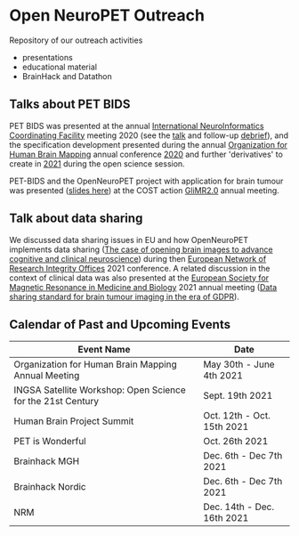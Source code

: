 # Open NeuroPET Outreach

Repository of our outreach activities
- presentations
- educational material
- BrainHack and Datathon

## Talks about PET BIDS

PET BIDS was presented at the annual [International NeuroInformatics Coordinating Facility](https://www.incf.org/about-incf) meeting 2020 (see the [talk](https://drive.google.com/file/d/1dl_crraH6LQ-LyrrWOPEg2Cx5M7fpdMR/view?usp=sharing) and follow-up [debrief](https://www.youtube.com/watch?v=S-S0bCYimq0)), and the specification development presented during the annual [Organization for Human Brain Mapping](https://www.humanbrainmapping.org/) annual conference [2020](https://www.youtube.com/watch?v=PaTeKKxKzrw) and further 'derivatives' to create in [2021](https://www.youtube.com/watch?v=2ThzGy40Iig) during the open science session.

PET-BIDS and the OpenNeuroPET project with application for brain tumour was presented ([slides here](https://doi.org/10.6084/m9.figshare.16652794.v1)) at the COST action [GliMR2.0](https://glimr.eu/) annual meeting.

## Talk about data sharing

We discussed data sharing issues in EU and how OpenNeuroPET implements data sharing ([The case of opening brain images to advance cognitive and clinical neuroscience](https://doi.org/10.6084/m9.figshare.16652761.v1)) during then [European Network of Research Integrity Offices](http://www.enrio.eu/) 2021 conference. A related discussion in the context of clinical data was also presented at the [European Society for Magnetic Resonance in Medicine and Biology](https://www.esmrmb.org/congress/esmrmb-2021/) 2021 annual meeting ([Data sharing standard for brain tumour imaging in the era of GDPR](https://doi.org/10.6084/m9.figshare.16676521.v1)).

## Calendar of Past and Upcoming Events

| Event Name | Date |
| ---------- | -------- |
| Organization for Human Brain Mapping Annual Meeting  | May 30th - June 4th 2021 |
| INGSA Satellite Workshop: Open Science for the 21st Century | Sept. 19th 2021 |
| Human Brain Project Summit | Oct. 12th - Oct. 15th 2021 |
| PET is Wonderful | Oct. 26th 2021 |
| Brainhack MGH | Dec. 6th - Dec 7th 2021 |
| Brainhack Nordic | Dec. 6th - Dec 7th 2021 |
| NRM | Dec. 14th - Dec. 16th 2021 |
